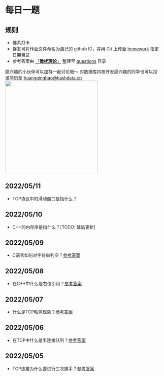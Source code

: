 # 每日一题
## 规则
- 佛系打卡
- 群友可将作业文件命名为自己的 github ID，并用 Git 上传至 [homework](https://github.com/wfnuser/Algorithms/tree/main/Interview/Fundamental/homework) 指定日期目录
- 参考答案由 [「**微扰理论**」](https://github.com/wfnuser) 整理至 [questions](https://github.com/wfnuser/Algorithms/tree/main/Interview/Fundamental/questions) 目录

感兴趣的小伙伴可以加群一起讨论哦～
对数据库内核开发感兴趣的同学也可以投递简历至 huangqinghao@hashdata.cn
<img src="https://user-images.githubusercontent.com/8191686/166963093-9fa5abac-e6e9-49ed-82a4-7f021a4218d4.png" width = "300"/>


## 2022/05/11
- TCP协议中的滑动窗口是指什么？
## 2022/05/10
- C++的内存序是指什么？[TODO: 延后更新]
## 2022/05/09
- C语言如何对字符串判空？[参考答案](/Interview/Fundamental/questions/c/C语言常考问题汇总.md#C语言如何对字符串判空？)
## 2022/05/08
- 在C++中什么是右值引用？[参考答案](/Interview/Fundamental/questions/c++/C++常考问题汇总.md#在C++中什么是右值引用？)
## 2022/05/07
- 什么是TCP粘包现象？[参考答案](/Interview/Fundamental/questions/network/TCP常考问题汇总.md#什么是TCP粘包现象？)
## 2022/05/06
- 在TCP中什么是半连接队列？[参考答案](/Interview/Fundamental/questions/network/TCP常考问题汇总.md#TCP连接为什么要进行三次握手？)
## 2022/05/05
- TCP连接为什么要进行三次握手？[参考答案](/Interview/Fundamental/questions/network/TCP常考问题汇总.md#TCP连接为什么要进行三次握手？)